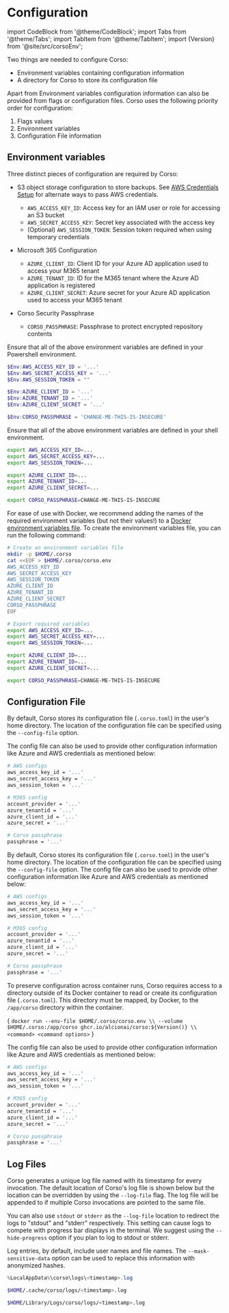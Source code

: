 # Configuration

import CodeBlock from '@theme/CodeBlock';
import Tabs from '@theme/Tabs';
import TabItem from '@theme/TabItem';
import {Version} from '@site/src/corsoEnv';

Two things are needed to configure Corso:

* Environment variables containing configuration information
* A directory for Corso to store its configuration file

Apart from Environment variables configuration information can also be provided from flags or configuration files.
Corso uses the following priority order for configuration:

1. Flags values
2. Environment variables
3. Configuration File information

## Environment variables

Three distinct pieces of configuration are required by Corso:

* S3 object storage configuration to store backups. See [AWS Credentials Setup](../repos#s3-creds-setup) for
alternate ways to pass AWS credentials.
  * `AWS_ACCESS_KEY_ID`: Access key for an IAM user or role for accessing an S3 bucket
  * `AWS_SECRET_ACCESS_KEY`: Secret key associated with the access key
  * (Optional) `AWS_SESSION_TOKEN`: Session token required when using temporary credentials

* Microsoft 365 Configuration
  * `AZURE_CLIENT_ID`: Client ID for your Azure AD application used to access your M365 tenant
  * `AZURE_TENANT_ID`: ID for the M365 tenant where the Azure AD application is registered
  * `AZURE_CLIENT_SECRET`: Azure secret for your Azure AD application used to access your M365 tenant

* Corso Security Passphrase
  * `CORSO_PASSPHRASE`: Passphrase to protect encrypted repository contents

<Tabs groupId="os">
<TabItem value="win" label="Powershell">

Ensure that all of the above environment variables are defined in your Powershell environment.

  ```powershell
  $Env:AWS_ACCESS_KEY_ID = '...'
  $Env:AWS_SECRET_ACCESS_KEY = '...'
  $Env:AWS_SESSION_TOKEN = ""

  $Env:AZURE_CLIENT_ID = '...'
  $Env:AZURE_TENANT_ID = '...'
  $Env:AZURE_CLIENT_SECRET = '...'

  $Env:CORSO_PASSPHRASE = 'CHANGE-ME-THIS-IS-INSECURE'
  ```

</TabItem>
<TabItem value="unix" label="Linux/macOS">

Ensure that all of the above environment variables are defined in your shell environment.

  ```bash
  export AWS_ACCESS_KEY_ID=...
  export AWS_SECRET_ACCESS_KEY=...
  export AWS_SESSION_TOKEN=...

  export AZURE_CLIENT_ID=...
  export AZURE_TENANT_ID=...
  export AZURE_CLIENT_SECRET=...

  export CORSO_PASSPHRASE=CHANGE-ME-THIS-IS-INSECURE
  ```

</TabItem>
<TabItem value="docker" label="Docker">

For ease of use with Docker, we recommend adding the names of the required environment variables (but not their
values!) to a [Docker environment variables file](https://docs.docker.com/engine/reference/commandline/run/#set-environment-variables--e---env---env-file).
To create the environment variables file, you can run the following command:

  ```bash
  # Create an environment variables file
  mkdir -p $HOME/.corso
  cat <<EOF > $HOME/.corso/corso.env
  AWS_ACCESS_KEY_ID
  AWS_SECRET_ACCESS_KEY
  AWS_SESSION_TOKEN
  AZURE_CLIENT_ID
  AZURE_TENANT_ID
  AZURE_CLIENT_SECRET
  CORSO_PASSPHRASE
  EOF

  # Export required variables
  export AWS_ACCESS_KEY_ID=...
  export AWS_SECRET_ACCESS_KEY=...
  export AWS_SESSION_TOKEN=...

  export AZURE_CLIENT_ID=...
  export AZURE_TENANT_ID=...
  export AZURE_CLIENT_SECRET=...

  export CORSO_PASSPHRASE=CHANGE-ME-THIS-IS-INSECURE
  ```

</TabItem>
</Tabs>

## Configuration File

<Tabs groupId="os">
<TabItem value="win" label="Powershell">

By default, Corso stores its configuration file (`.corso.toml`) in the user's home directory.
The location of the configuration file can be specified using the `--config-file` option.

The config file can also be used to provide other configuration information like Azure and AWS credentials as mentioned below:

  ```bash
 # AWS configs
 aws_access_key_id = '...'
 aws_secret_access_key = '...'
 aws_session_token = '...'
  
 # M365 config
 account_provider = '...'
 azure_tenantid = '...'
 azure_client_id = '...' 
 azure_secret = '...'

 # Corso passphrase
 passphrase = '...'
```

</TabItem>
<TabItem value="unix" label="Linux/macOS">

By default, Corso stores its configuration file (`.corso.toml`) in the user's home directory.
The location of the configuration file can be specified using the `--config-file` option.
The config file can also be used to provide other configuration information like Azure and AWS credentials as mentioned below:

  ```bash
 # AWS configs
 aws_access_key_id = '...'
 aws_secret_access_key = '...'
 aws_session_token = '...'
  
 # M365 config
 account_provider = '...'
 azure_tenantid = '...'
 azure_client_id = '...' 
 azure_secret = '...'

 # Corso passphrase
 passphrase = '...'
```

</TabItem>
<TabItem value="docker" label="Docker">

To preserve configuration across container runs, Corso requires access to a directory outside of its Docker container
to read or create its configuration file (`.corso.toml`). This directory must be mapped, by Docker, to the `/app/corso`
directory within the container.

<CodeBlock language="bash">{
`docker run --env-file $HOME/.corso/corso.env \\
  --volume $HOME/.corso:/app/corso ghcr.io/alcionai/corso:${Version()} \\
  <command> <command options>`
}</CodeBlock>

The config file can also be used to provide other configuration information like Azure and AWS credentials as mentioned below:

  ```bash
 # AWS configs
 aws_access_key_id = '...'
 aws_secret_access_key = '...'
 aws_session_token = '...'
  
 # M365 config
 account_provider = '...'
 azure_tenantid = '...'
 azure_client_id = '...' 
 azure_secret = '...'

 # Corso passphrase
 passphrase = '...'
```

</TabItem>
</Tabs>

## Log Files

Corso generates a unique log file named with its timestamp for every invocation.
The default location of Corso's log file is shown below but the location can be overridden by using the `--log-file` flag.
The log file will be appended to if multiple Corso invocations are pointed to the same file.

You can also use `stdout` or `stderr` as the `--log-file` location to redirect the logs to "stdout" and "stderr" respectively.
This setting can cause logs to compete with progress bar displays in the terminal.
We suggest using the `--hide-progress` option if you plan to log to stdout or stderr.

Log entries, by default, include user names and file names. The `--mask-sensitive-data` option can be
used to replace this information with anonymized hashes.

<Tabs groupId="os">
<TabItem value="win" label="Windows">

  ```powershell
  %LocalAppData%\corso\logs\<timestamp>.log
  ```

</TabItem>
<TabItem value="unix" label="Linux">

  ```bash
  $HOME/.cache/corso/logs/<timestamp>.log
  ```

</TabItem>
<TabItem value="macos" label="macOS">

  ```bash
  $HOME/Library/Logs/corso/logs/<timestamp>.log
  ```

</TabItem>
</Tabs>
